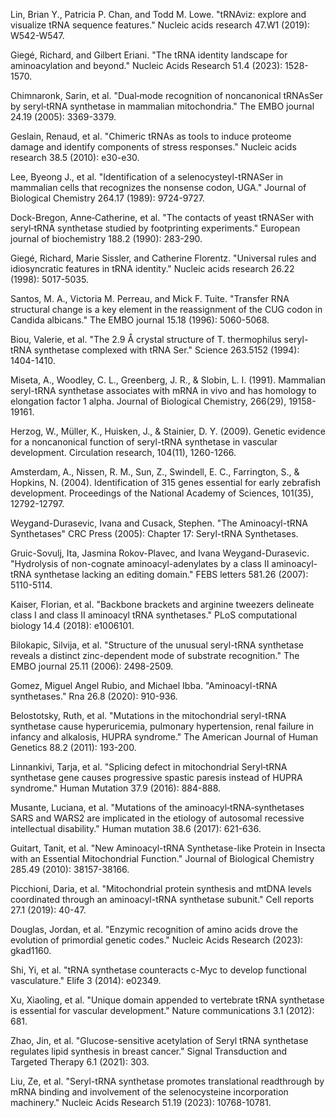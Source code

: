 Lin, Brian Y., Patricia P. Chan, and Todd M. Lowe. "tRNAviz: explore and visualize tRNA sequence features." Nucleic acids research 47.W1 (2019): W542-W547.

Giegé, Richard, and Gilbert Eriani. "The tRNA identity landscape for aminoacylation and beyond." Nucleic Acids Research 51.4 (2023): 1528-1570.


Chimnaronk, Sarin, et al. "Dual‐mode recognition of noncanonical tRNAsSer by seryl‐tRNA synthetase in mammalian mitochondria." The EMBO journal 24.19 (2005): 3369-3379.

Geslain, Renaud, et al. "Chimeric tRNAs as tools to induce proteome damage and identify components of stress responses." Nucleic acids research 38.5 (2010): e30-e30.

Lee, Byeong J., et al. "Identification of a selenocysteyl-tRNASer in mammalian cells that recognizes the nonsense codon, UGA." Journal of Biological Chemistry 264.17 (1989): 9724-9727.



Dock-Bregon, Anne‐Catherine, et al. "The contacts of yeast tRNASer with seryl‐tRNA synthetase studied by footprinting experiments." European journal of biochemistry 188.2 (1990): 283-290.


Giegé, Richard, Marie Sissler, and Catherine Florentz. "Universal rules and idiosyncratic features in tRNA identity." Nucleic acids research 26.22 (1998): 5017-5035.


Santos, M. A., Victoria M. Perreau, and Mick F. Tuite. "Transfer RNA structural change is a key element in the reassignment of the CUG codon in Candida albicans." The EMBO journal 15.18 (1996): 5060-5068.


Biou, Valerie, et al. "The 2.9 Å crystal structure of T. thermophilus seryl-tRNA synthetase complexed with tRNA Ser." Science 263.5152 (1994): 1404-1410.


Miseta, A., Woodley, C. L., Greenberg, J. R., & Slobin, L. I. (1991). Mammalian seryl-tRNA synthetase associates with mRNA in vivo and has homology to elongation factor 1 alpha. Journal of Biological Chemistry, 266(29), 19158-19161.

Herzog, W., Müller, K., Huisken, J., & Stainier, D. Y. (2009). Genetic evidence for a noncanonical function of seryl-tRNA synthetase in vascular development. Circulation research, 104(11), 1260-1266.

Amsterdam, A., Nissen, R. M., Sun, Z., Swindell, E. C., Farrington, S., & Hopkins, N. (2004). Identification of 315 genes essential for early zebrafish development. Proceedings of the National Academy of Sciences, 101(35), 12792-12797.


Weygand-Durasevic, Ivana and Cusack, Stephen. "The Aminoacyl-tRNA Synthetases" CRC Press (2005): Chapter 17: Seryl-tRNA Synthetases.



Gruic-Sovulj, Ita, Jasmina Rokov-Plavec, and Ivana Weygand-Durasevic. "Hydrolysis of non-cognate aminoacyl-adenylates by a class II aminoacyl-tRNA synthetase lacking an editing domain." FEBS letters 581.26 (2007): 5110-5114.




Kaiser, Florian, et al. "Backbone brackets and arginine tweezers delineate class I and class II aminoacyl tRNA synthetases." PLoS computational biology 14.4 (2018): e1006101.



Bilokapic, Silvija, et al. "Structure of the unusual seryl-tRNA synthetase reveals a distinct zinc-dependent mode of substrate recognition." The EMBO journal 25.11 (2006): 2498-2509.




Gomez, Miguel Angel Rubio, and Michael Ibba. "Aminoacyl-tRNA synthetases." Rna 26.8 (2020): 910-936.

Belostotsky, Ruth, et al. "Mutations in the mitochondrial seryl-tRNA synthetase cause hyperuricemia, pulmonary hypertension, renal failure in infancy and alkalosis, HUPRA syndrome." The American Journal of Human Genetics 88.2 (2011): 193-200.

Linnankivi, Tarja, et al. "Splicing defect in mitochondrial Seryl‐tRNA synthetase gene causes progressive spastic paresis instead of HUPRA syndrome." Human Mutation 37.9 (2016): 884-888.

Musante, Luciana, et al. "Mutations of the aminoacyl‐tRNA‐synthetases SARS and WARS2 are implicated in the etiology of autosomal recessive intellectual disability." Human mutation 38.6 (2017): 621-636.



Guitart, Tanit, et al. "New Aminoacyl-tRNA Synthetase-like Protein in Insecta with an Essential Mitochondrial Function." Journal of Biological Chemistry 285.49 (2010): 38157-38166.




Picchioni, Daria, et al. "Mitochondrial protein synthesis and mtDNA levels coordinated through an aminoacyl-tRNA synthetase subunit." Cell reports 27.1 (2019): 40-47.



Douglas, Jordan, et al. "Enzymic recognition of amino acids drove the evolution of primordial genetic codes." Nucleic Acids Research (2023): gkad1160.

Shi, Yi, et al. "tRNA synthetase counteracts c-Myc to develop functional vasculature." Elife 3 (2014): e02349.

Xu, Xiaoling, et al. "Unique domain appended to vertebrate tRNA synthetase is essential for vascular development." Nature communications 3.1 (2012): 681.

Zhao, Jin, et al. "Glucose-sensitive acetylation of Seryl tRNA synthetase regulates lipid synthesis in breast cancer." Signal Transduction and Targeted Therapy 6.1 (2021): 303.

Liu, Ze, et al. "Seryl-tRNA synthetase promotes translational readthrough by mRNA binding and involvement of the selenocysteine incorporation machinery." Nucleic Acids Research 51.19 (2023): 10768-10781.
